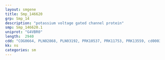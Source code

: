 ```yaml
---
layout: smgene
title: Smp_146620
grp: Smp_14
description: "potassium voltage gated channel protein"
smp: Smp_146620.1
uniprot: "G4VBR0"
length:  2940
cdd: "COG0664, PLN02868, PLN03192, PRK10537, PRK11753, PRK13559, cd00038, cl00047, cl21560, pfam00027, pfam00520, pfam07885, pfam13426, smart00100"
kk: ns
categories: sm
---
```

